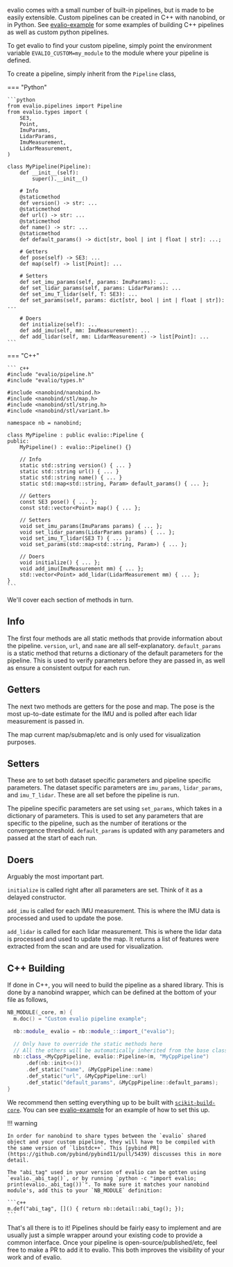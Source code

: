 evalio comes with a small number of built-in pipelines, but is made to be easily extensible. Custom pipelines can be created in C++ with nanobind, or in Python. See [evalio-example](https://github.com/contagon/evalio-example) for some examples of building C++ pipelines as well as custom python pipelines.

To get evalio to find your custom pipeline, simply point the environment variable `EVALIO_CUSTOM=my_module` to the module where your pipeline is defined.

To create a pipeline, simply inherit from the `Pipeline` class,

=== "Python"

    ```python
    from evalio.pipelines import Pipeline
    from evalio.types import (
        SE3,
        Point,
        ImuParams,
        LidarParams,
        ImuMeasurement,
        LidarMeasurement,
    )

    class MyPipeline(Pipeline):
        def __init__(self):
            super().__init__()

        # Info
        @staticmethod
        def version() -> str: ...
        @staticmethod
        def url() -> str: ...
        @staticmethod
        def name() -> str: ...
        @staticmethod
        def default_params() -> dict[str, bool | int | float | str]: ...;

        # Getters
        def pose(self) -> SE3: ...
        def map(self) -> list[Point]: ...

        # Setters
        def set_imu_params(self, params: ImuParams): ...
        def set_lidar_params(self, params: LidarParams): ...
        def set_imu_T_lidar(self, T: SE3): ...
        def set_params(self, params: dict[str, bool | int | float | str]): ...

        # Doers
        def initialize(self): ...
        def add_imu(self, mm: ImuMeasurement): ...
        def add_lidar(self, mm: LidarMeasurement) -> list[Point]: ...
    ```

=== "C++"

    ``` c++
    #include "evalio/pipeline.h"
    #include "evalio/types.h"

    #include <nanobind/nanobind.h>
    #include <nanobind/stl/map.h>
    #include <nanobind/stl/string.h>
    #include <nanobind/stl/variant.h>

    namespace nb = nanobind;

    class MyPipeline : public evalio::Pipeline {
    public:
        MyPipeline() : evalio::Pipeline() {}

        // Info
        static std::string version() { ... }
        static std::string url() { ... }
        static std::string name() { ... }
        static std::map<std::string, Param> default_params() { ... };
        
        // Getters
        const SE3 pose() { ... };
        const std::vector<Point> map() { ... };

        // Setters
        void set_imu_params(ImuParams params) { ... };
        void set_lidar_params(LidarParams params) { ... };
        void set_imu_T_lidar(SE3 T) { ... };
        void set_params(std::map<std::string, Param>) { ... };

        // Doers
        void initialize() { ... };
        void add_imu(ImuMeasurement mm) { ... };
        std::vector<Point> add_lidar(LidarMeasurement mm) { ... };
    }
    ```

We'll cover each section of methods in turn.

## Info

The first four methods are all static methods that provide information about the pipeline. `version`, `url`, and `name` are all self-explanatory. `default_params` is a static method that returns a dictionary of the default parameters for the pipeline. This is used to verify parameters before they are passed in, as well as ensure a consistent output for each run.

## Getters

The next two methods are getters for the pose and map. The pose is the most up-to-date estimate for the IMU and is polled after each lidar measurement is passed in. 

The map current map/submap/etc and is only used for visualization purposes.

## Setters

These are to set both dataset specific parameters and pipeline specific parameters. The dataset specific parameters are `imu_params`, `lidar_params`, and `imu_T_lidar`. These are all set before the pipeline is run.

The pipeline specific parameters are set using `set_params`, which takes in a dictionary of parameters. This is used to set any parameters that are specific to the pipeline, such as the number of iterations or the convergence threshold. `default_params` is updated with any parameters and passed at the start of each run.

## Doers
Arguably the most important part. 

`initialize` is called right after all parameters are set. Think of it as a delayed constructor.

`add_imu` is called for each IMU measurement. This is where the IMU data is processed and used to update the pose.

`add_lidar` is called for each lidar measurement. This is where the lidar data is processed and used to update the map. It returns a list of features were extracted from the scan and are used for visualization.

## C++ Building

If done in C++, you will need to build the pipeline as a shared library. This is done by a nanobind wrapper, which can be defined at the bottom of your file as follows,
```c++
NB_MODULE(_core, m) {
  m.doc() = "Custom evalio pipeline example";

  nb::module_ evalio = nb::module_::import_("evalio");

  // Only have to override the static methods here
  // All the others will be automatically inherited from the base class
  nb::class_<MyCppPipeline, evalio::Pipeline>(m, "MyCppPipeline")
      .def(nb::init<>())
      .def_static("name", &MyCppPipeline::name)
      .def_static("url", &MyCppPipeline::url)
      .def_static("default_params", &MyCppPipeline::default_params);
}
```

We recommend then setting everything up to be built with [`scikit-build-core`](https://scikit-build-core.readthedocs.io/en/latest/). You can see [evalio-example](https://github.com/contagon/evalio-example) for an example of how to set this up.

!!! warning

    In order for nanobind to share types between the `evalio` shared object and your custom pipeline, they will have to be compiled with the same version of `libstdc++`. This [pybind PR](https://github.com/pybind/pybind11/pull/5439) discusses this in more detail.

    The "abi_tag" used in your version of evalio can be gotten using `evalio._abi_tag()`, or by running `python -c "import evalio; print(evalio._abi_tag())`". To make sure it matches your nanobind module's, add this to your `NB_MODULE` definition:
    
    ```c++
    m.def("abi_tag", []() { return nb::detail::abi_tag(); });
    ```

That's all there is to it! Pipelines should be fairly easy to implement and are usually just a simple wrapper around your existing code to provide a common interface. Once your pipeline is open-source/published/etc, feel free to make a PR to add it to evalio. This both improves the visibility of your work and of evalio.